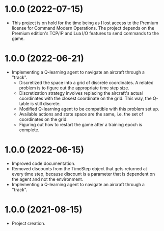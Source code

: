 <a name="1.0.0"></a>
# 1.0.0 (2022-07-15)
- This project is on hold for the time being as I lost access to the Premium license for Command Modern Operations. The project depends on the Premium edition's TCP/IP and Lua I/O features to send commands to the game.

<a name="1.0.0"></a>
# 1.0.0 (2022-06-21)
- Implementing a Q-learning agent to navigate an aircraft through a "track".
    - Discretized the space into a grid of discrete coordinates. A related problem is to figure out the appropriate time step size.
    - Discretization strategy involves replacing the aircraft's actual coordinates with the closest coordinate on the grid. This way, the Q-table is still discrete.
    - Modified Q-learning agent to be compatible with this problem set up.
    - Available actions and state space are the same, i.e. the set of coordinates on the grid.
    - Figuring out how to restart the game after a training epoch is complete.

<a name="1.0.0"></a>
# 1.0.0 (2022-06-15)
- Improved code documentation.
- Removed discounts from the TimeStep object that gets returned at every time step, because discount is a parameter that is dependent on the agent and not the environment.
- Implementing a Q-learning agent to navigate an aircraft through a "track".

<a name="1.0.0"></a>
# 1.0.0 (2021-08-15)
- Project creation.
